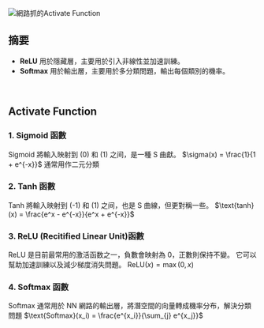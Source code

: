 ![網路抓的Activate Function](https://ik.imagekit.io/pjspqa5eh/obsidian/240810-7_Ubs9QfdmkD.png)

## 摘要

- **ReLU** 用於隱藏層，主要用於引入非線性並加速訓練。
- **Softmax** 用於輸出層，主要用於多分類問題，輸出每個類別的機率。

<br/>

## Activate Function

### 1. Sigmoid 函數

Sigmoid 將輸入映射到 \(0\) 和 \(1\) 之间，是一種 S 曲獻。
$\sigma(x) = \frac{1}{1 + e^{-x}}$
通常用作二元分類

### 2. Tanh 函數

Tanh 將輸入映射到 \(-1\) 和 \(1\) 之间，也是 S 曲線，但更對稱一些。
$\text{tanh}(x) = \frac{e^x - e^{-x}}{e^x + e^{-x}}$

### 3. ReLU (Recitified Linear Unit)函數

ReLU 是目前最常用的激活函数之一，負數會映射為 0，正數則保持不變。
它可以幫助加速訓練以及減少梯度消失問題。
$\text{ReLU}(x) = \max(0, x)$

### 4. Softmax 函數

Softmax 通常用於 NN 網路的輸出層，將潛空間的向量轉成機率分布，解決分類問題
$\text{Softmax}(x_i) = \frac{e^{x_i}}{\sum_{j} e^{x_j}}$
